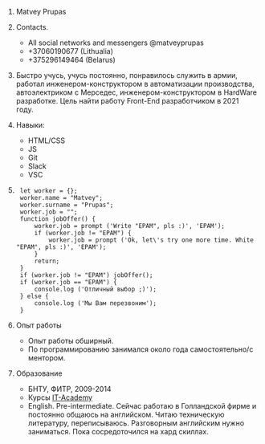 1. Matvey Prupas
2. Contacts.
	* All social  networks and messengers @matveyprupas 
	* +37060190677 (Lithualia)
	* +375296149464 (Belarus)

3. Быстро учусь, учусь постоянно, понравилось служить в армии, работал инженером-конструктором в автоматизации производства, автоэлектриком с Мерседес, инженером-конструктором в HardWare разработке. Цель найти работу Front-End разработчиком в 2021 году.
4. Навыки:
	* HTML/CSS 
	* JS 
	* Git
	* Slack
	* VSC
5. ```
	let worker = {};
	worker.name = "Matvey";
	worker.surname = "Prupas";
  	worker.job = "";
	function jobOffer() {
		worker.job = prompt ('Write "EPAM", pls :)', 'EPAM');
		if (worker.job != "EPAM") {
			worker.job = prompt ('Ok, let\'s try one more time. White "EPAM", pls :)', 'EPAM');
		}
		return;
	}
	if (worker.job != "EPAM") jobOffer();
	if (worker.job == "EPAM") {
		console.log ('Отличный выбор ;)');
	} else {
		console.log ('Мы Вам перезвоним');
	}
	```
	
6. Опыт работы
	* Опыт работы обширный. 
	* По программированию занимался около года самостоятельно/с ментором. 
7. Образование
	* БНТУ, ФИТР, 2009-2014
	* Курсы [IT-Academy](https://www.it-academy.by/course/front-end-developer/fd1-razrabotka-veb-saytov-s-ispolzovaniem-html-css-i-javascript/)
	* English. Pre-intermediate. Сейчас работаю в Голландской фирме и постоянно общаюсь на английском. Читаю техническую литературу, переписываюсь. Разговорным английским нужно заниматься. Пока сосредоточился на хард скиллах.